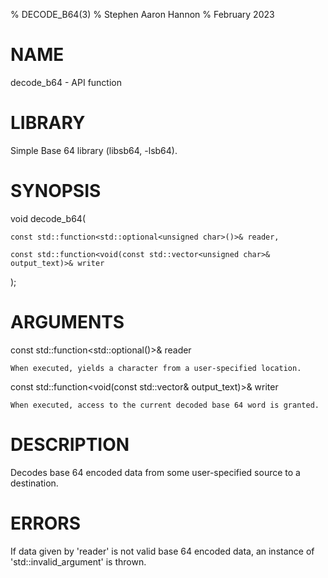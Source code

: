 % DECODE_B64(3)
% Stephen Aaron Hannon
% February 2023

# NAME
decode_b64 - API function

# LIBRARY
Simple Base 64 library (libsb64, -lsb64).

# SYNOPSIS
void decode_b64(

    const std::function<std::optional<unsigned char>()>& reader,

    const std::function<void(const std::vector<unsigned char>& output_text)>& writer

);

# ARGUMENTS
const std::function<std::optional<unsigned char>()>& reader

    When executed, yields a character from a user-specified location.

const std::function<void(const std::vector<unsigned char>& output_text)>& writer

    When executed, access to the current decoded base 64 word is granted.

# DESCRIPTION
Decodes base 64 encoded data from some user-specified source to a destination.

# ERRORS
If data given by 'reader' is not valid base 64 encoded data, an instance of
'std::invalid_argument' is thrown.
